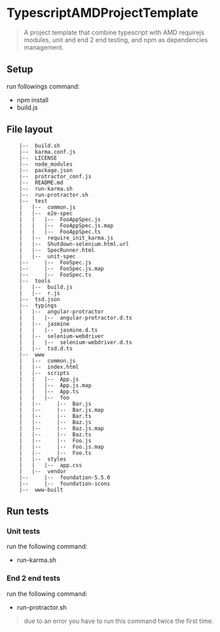 TypescriptAMDProjectTemplate
============================

> A project template that combine typescript with AMD requirejs modules, unit and end 2 end testing, and npm as dependencies management.


## Setup

run followings command:
* npm install
* build.js

## File layout

        |--  build.sh
        |--  karma.conf.js
        |--  LICENSE
        |--  node_modules
        |--  package.json
        |--  protractor_conf.js
        |--  README.md
        |--  run-karma.sh
        |--  run-protractor.sh
        |--  test
        |   |--  common.js
        |   |--  e2e-spec
        |   |   |--  FooAppSpec.js
        |   |   |--  FooAppSpec.js.map
        |   |   |--  FooAppSpec.ts
        |   |--  require_init_karma.js
        |   |--  Shutdown-selenium.html.url
        |   |--  SpecRunner.html
        |   |--  unit-spec
        |--     |--  FooSpec.js
        |--     |--  FooSpec.js.map
        |--     |--  FooSpec.ts
        |--  tools
        |   |--  build.js
        |   |--  r.js
        |--  tsd.json
        |--  typings
        |   |--  angular-protractor
        |   |   |--  angular-protractor.d.ts
        |   |--  jasmine
        |   |   |--  jasmine.d.ts
        |   |--  selenium-webdriver
        |   |   |--  selenium-webdriver.d.ts
        |   |--  tsd.d.ts
        |--  www
        |   |--  common.js
        |   |--  index.html
        |   |--  scripts
        |   |   |--  App.js
        |   |   |--  App.js.map
        |   |   |--  App.ts
        |   |   |--  foo
        |   |--     |--  Bar.js
        |   |--     |--  Bar.js.map
        |   |--     |--  Bar.ts
        |   |--     |--  Baz.js
        |   |--     |--  Baz.js.map
        |   |--     |--  Baz.ts
        |   |--     |--  Foo.js
        |   |--     |--  Foo.js.map
        |   |--     |--  Foo.ts
        |   |--  styles
        |   |   |--  app.css
        |   |--  vendor
        |--     |--  foundation-5.5.0
        |--     |--  foundation-icons
        |--  www-built

## Run tests

### Unit tests

run the following command:
* run-karma.sh

### End 2 end tests

run the following command:
* run-protractor.sh

> due to an error you have to run this command twice the first time.
